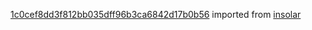 [1c0cef8dd3f812bb035dff96b3ca6842d17b0b56](https://github.com/insolar/insolar/commit/1c0cef8dd3f812bb035dff96b3ca6842d17b0b56) imported from [insolar](https://github.com/insolar/insolar)
